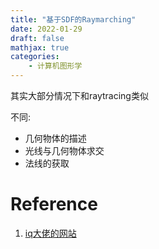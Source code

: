 ```yaml
---
title: "基于SDF的Raymarching"
date: 2022-01-29
draft: false
mathjax: true
categories:
    - 计算机图形学
---
```


其实大部分情况下和raytracing类似

不同:
* 几何物体的描述
* 光线与几何物体求交
* 法线的获取

# Reference
1. [iq大佬的网站](https://www.iquilezles.org/)
